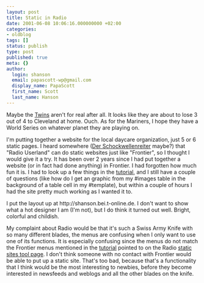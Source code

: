 ```yaml
---
layout: post
title: Static in Radio
date: 2001-06-08 10:06:16.000000000 +02:00
categories:
- oldblog
tags: []
status: publish
type: post
published: true
meta: {}
author:
  login: shanson
  email: papascott-wp@gmail.com
  display_name: PapaScott
  first_name: Scott
  last_name: Hanson
---
```

<p>Maybe the <a href="http://sports.yahoo.com/mlb/teams/min/">Twins</a> aren't for real after all. It looks like they are about to lose 3 out of 4 to Cleveland at home. Ouch. As for the Mariners, I hope they have a World Series on whatever planet they are playing on.</p>
<p>I'm putting together a website for the local daycare organization, just 5 or 6 static pages. I heard somewhere (<a href="http://www.derschockwellenreiter.de/">Der Schockwellenreiter</a> maybe?) that "Radio Userland" can do static websites just like "Frontier", so I thought I would give it a try. It has been over 2 years since I had put together a website (or in fact had done anything) in Frontier. I had forgotten how much fun it is. I had to look up a few things in the <a href="http://frontier.userland.com/tutorial/">tutorial</a>, and I still have a couple of questions (like how do I get an graphic from my #images table in the background of a table cell in my #template), but within a couple of hours I had the site pretty much working as I wanted it to.</p>
<p>I put the layout up at http://shanson.bei.t-online.de. I don't want to show what a hot designer I am (I'm not), but I do think it turned out well. Bright, colorful and childish.</p>
<p>My complaint about Radio would be that it's such a Swiss Army Knife with so many different blades, the menus are confusing when I only want to use one of its functions. It is especially confusing since the menus do not match the Frontier menus mentioned in the <a href="http://frontier.userland.com/tutorial/">tutorial</a> pointed to on the Radio <a href="http://radio.userland.com/stories/storyReader$3378">static sites tool page</a>. I don't think someone with no contact with Frontier would be able to put up a static site. That's too bad, because that's a functionality that I think would be the most interesting to newbies, before they become interested in newsfeeds and weblogs and all the other blades on the knife.</p>
